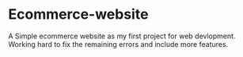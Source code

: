# Ecommerce-website
A Simple ecommerce website as my first project for web devlopment. Working hard to fix the remaining errors and include more features.
